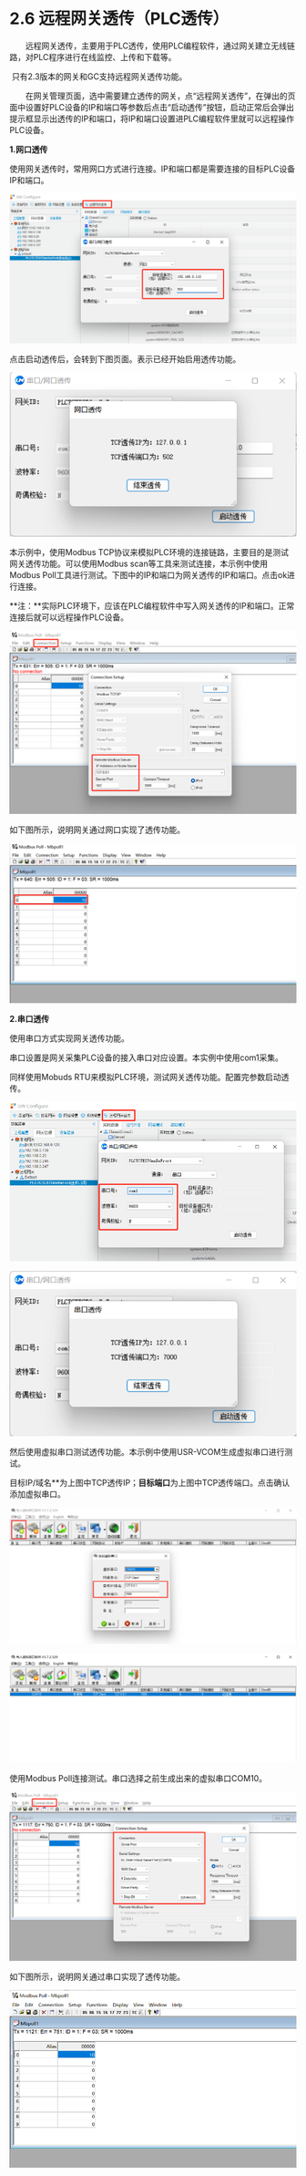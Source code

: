 # 2.6 远程网关透传（PLC透传）



　　远程网关透传，主要用于PLC透传，使用PLC编程软件，通过网关建立无线链路，对PLC程序进行在线监控、上传和下载等。

​		只有2.3版本的网关和GC支持远程网关透传功能。

　　在网关管理页面，选中需要建立透传的网关，点“远程网关透传”，在弹出的页面中设置好PLC设备的IP和端口等参数后点击“启动透传”按钮，启动正常后会弹出提示框显示出透传的IP和端口，将IP和端口设置进PLC编程软件里就可以远程操作PLC设备。



**1.网口透传**

使用网关透传时，常用网口方式进行连接。IP和端口都是需要连接的目标PLC设备IP和端口。

![远程网关透传](assets/远程网关透传网口.png)

点击启动透传后，会转到下图页面。表示已经开始启用透传功能。

![远程网关透传](assets/启用透传.png)

本示例中，使用Modbus TCP协议来模拟PLC环境的连接链路，主要目的是测试网关透传功能。可以使用Modbus scan等工具来测试连接，本示例中使用Modbus Poll工具进行测试。下图中的IP和端口为网关透传的IP和端口。点击ok进行连接。

**注：**实际PLC环境下，应该在PLC编程软件中写入网关透传的IP和端口。正常连接后就可以远程操作PLC设备。

![远程网关透传](assets/远程网关透传网口1.png)

如下图所示，说明网关通过网口实现了透传功能。

![远程网关透传](assets/远程网关透传网口2.png)



**2.串口透传**

使用串口方式实现网关透传功能。

串口设置是网关采集PLC设备的接入串口对应设置。本实例中使用com1采集。

同样使用Mobuds RTU来模拟PLC环境，测试网关透传功能。配置完参数启动透传。

![远程网关透传](assets/远程网关透传串口.png)



![远程网关透传](assets/远程网关透传串口1.png)



然后使用虚拟串口测试透传功能。本示例中使用USR-VCOM生成虚拟串口进行测试。

目标IP/域名**为上图中TCP透传IP；**目标端口**为上图中TCP透传端口。点击确认添加虚拟串口。

![远程网关透传](assets/远程网关透传串口2.png)

![远程网关透传](assets/远程网关透传串口3.png)

使用Modbus Poll连接测试。串口选择之前生成出来的虚拟串口COM10。

![远程网关透传](assets/远程网关透传串口4.png)

如下图所示，说明网关通过串口实现了透传功能。

![远程网关透传](assets/远程网关透传串口5.png)







